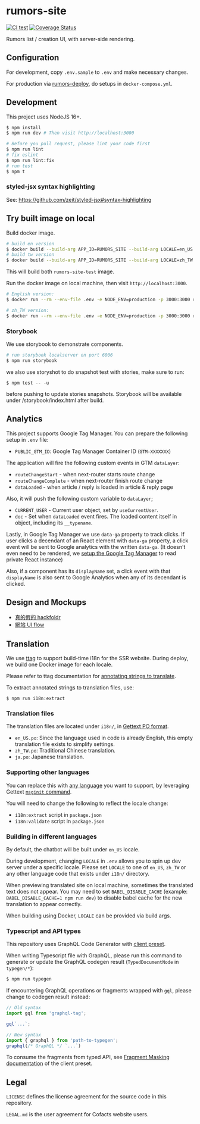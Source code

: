 # rumors-site

[![CI test](https://github.com/cofacts/rumors-site/actions/workflows/ci.yml/badge.svg)](https://github.com/cofacts/rumors-site/actions/workflows/ci.yml) [![Coverage Status](https://coveralls.io/repos/github/cofacts/rumors-site/badge.svg?branch=master)](https://coveralls.io/github/cofacts/rumors-site?branch=master)

Rumors list / creation UI, with server-side rendering.

## Configuration

For development, copy `.env.sample` to `.env` and make necessary changes.

For production via [rumors-deploy](http://github.com/cofacts/rumors-deploy), do setups in `docker-compose.yml`.

## Development

This project uses NodeJS 16+.

``` bash
$ npm install
$ npm run dev # Then visit http://localhost:3000

# Before you pull request, please lint your code first
$ npm run lint
# fix eslint
$ npm run lint:fix
# run test
$ npm t
```
### styled-jsx syntax highlighting

See: https://github.com/zeit/styled-jsx#syntax-highlighting

## Try built image on local

Build docker image.

``` bash
# build en version
$ docker build --build-arg APP_ID=RUMORS_SITE --build-arg LOCALE=en_US -t rumors-site-test-en .
# build tw version
$ docker build --build-arg APP_ID=RUMORS_SITE --build-arg LOCALE=zh_TW -t rumors-site-test-tw .
```

This will build both `rumors-site-test` image.

Run the docker image on local machine, then visit `http://localhost:3000`.

``` bash
# English version:
$ docker run --rm --env-file .env -e NODE_ENV=production -p 3000:3000 rumors-site-test-en

# zh_TW version:
$ docker run --rm --env-file .env -e NODE_ENV=production -p 3000:3000 rumors-site-test-tw
```

### Storybook
We use storybook to demonstrate components.
```bash
# run storybook localserver on port 6006
$ npm run storybook
```
we also use storyshot to do snapshot test with stories, make sure to run:
```
$ npm test -- -u
```
before pushing to update stories snapshots.
Storybook will be available under /storybook/index.html after build.

## Analytics

This project supports Google Tag Manager. You can prepare the following setup in `.env` file:
- `PUBLIC_GTM_ID`: Google Tag Manager Container ID (`GTM-XXXXXXX`)

The application will fire the following custom events in GTM `dataLayer`:

- `routeChangeStart` - when next-router starts route change
- `routeChangeComplete` - when next-router finish route change
- `dataLoaded` - when article / reply is loaded in article & reply page

Also, it will push the following custom variable to `dataLayer`;

- `CURRENT_USER` - Current user object, set by `useCurrentUser`.
- `doc` - Set when `dataLoaded` event fires. The loaded content itself in object, including its `__typename`.

Lastly, in Google Tag Manager we use `data-ga` property to track clicks.
If user clicks a decendant of an React element with `data-ga` property,
a click event will be sent to Google analytics with the written `data-ga`.
(It doesn't even need to be rendered, we [setup the Google Tag Manager](https://github.com/cofacts/rumors-site/pull/254) to read private React instance)

Also, if a component has its `displayName` set,
a click event with that `displayName` is also sent to Google Analytics when any of its decendant is clicked.

## Design and Mockups

* [真的假的 hackfoldr](http://beta.hackfoldr.org/rumors)
* [網站 UI flow](https://i.imgur.com/lxas2Ic.jpg)


## Translation

We use [ttag](https://ttag.js.org/) to support build-time i18n for the SSR website. During deploy,
we build one Docker image for each locale.

Please refer to ttag documentation for [annotating strings to translate](https://ttag.js.org/docs/quickstart.html).

To extract annotated strings to translation files, use:

```
$ npm run i18n:extract
```

### Translation files

The translation files are located under `i18n/`, in [Gettext PO format](https://www.gnu.org/software/gettext/manual/html_node/PO-Files.html).

- `en_US.po`: Since the language used in code is already English, this empty translation file exists to simplify settings.
- `zh_TW.po`: Traditional Chinese translation.
- `ja.po`: Japanese translation.

### Supporting other languages

You can replace this with [any language](https://www.gnu.org/software/gettext/manual/html_node/Locale-Names.html) you want to support, by leveraging Gettext [`msginit` command](https://www.gnu.org/software/gettext/manual/html_node/msginit-Invocation.html).

You will need to change the following to reflect the locale change:

- `i18n:extract` script in `package.json`
- `i18n:validate` script in `package.json`

### Building in different languages

By default, the chatbot will be built under `en_US` locale.

During development, changing `LOCALE` in `.env` allows you to spin up dev server under a specific locale.
Please set `LOCALE` to one of `en_US`, `zh_TW` or any other language code that exists under `i18n/` directory.

When previewing translated site on local machine, sometimes the translated text does not appear.
You may need to set `BABEL_DISABLE_CACHE` (example: `BABEL_DISABLE_CACHE=1 npm run dev`) to disable
babel cache for the new translation to appear correctly.

When building using Docker, `LOCALE` can be provided via build args.

### Typescript and API types

This repository uses GraphQL Code Generator with [client preset](https://the-guild.dev/graphql/codegen/plugins/presets/preset-client).

When writing Typescript file with GraphQL, please run this command to generate or update the GraphQL codegen result (`TypedDocumentNode` in `typegen/*`):

```bash
$ npm run typegen
```

If encountering GraphQL operations or fragments wrapped with `gql`, please change to codegen result instead:
```typescript
// Old syntax
import gql from 'graphql-tag';

gql`...`;

// New syntax
import { graphql } from 'path-to-typegen';
graphql(/* GraphQL */ `...`)
```

To consume the fragments from typed API, see [Fragment Masking documentation](https://the-guild.dev/graphql/codegen/plugins/presets/preset-client#fragment-masking) of the client preset.

## Legal

`LICENSE` defines the license agreement for the source code in this repository.

`LEGAL.md` is the user agreement for Cofacts website users.

